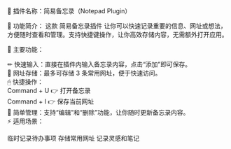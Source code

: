📌 插件名称：简易备忘录（Notepad Plugin）

📝 功能简介： 这款 简易备忘录插件 让你可以快速记录重要的信息、网址或想法，方便随时查看和管理。支持快捷键操作，让你高效存储内容，无需额外打开应用。

🔹 主要功能：

✏ 快速输入：直接在插件内输入备忘录内容，点击“添加”即可保存。  
🔗 网址存储：最多可存储 3 条常用网址，便于快速访问。  
🖱 快捷操作：  
Command + U 👉 打开备忘录  
Command + I 👉 保存当前网址  
📂 简单管理：支持“编辑”和“删除”功能，让你随时更新备忘录内容。  
⚡ 适用场景：

临时记录待办事项
存储常用网址
记录灵感和笔记
